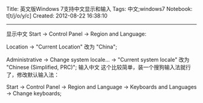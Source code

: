Title: 英文版Windows 7支持中文显示和输入
Tags: 中文;windows7
Notebook: t[t/j/o/y/c]
Created: 2012-08-22 16:38:10

------

显示中文 
Start -> Control Panel -> Region and Language:

 Location -> "Current Location" 改为 "China";

 Administrative -> Change system locale... -> "Current system locale" 改为 "Chinese (Simplified, PRC)";
 输入中文 
这个比较简单，装一个搜狗输入法就行了，修改默认输入法：

Start -> Control Panel -> Region and Language -> Keyboards and Languages -> Change keyboards;
